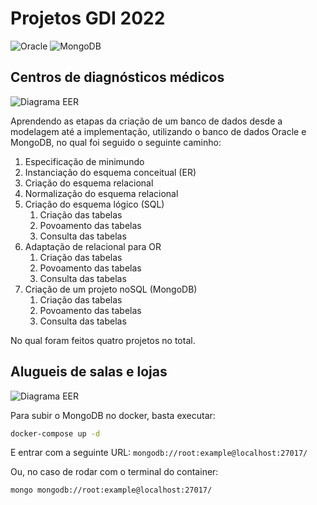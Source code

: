 # Projetos GDI 2022

![Oracle](https://img.shields.io/badge/Oracle-F80000?style=for-the-badge&logo=oracle&logoColor=white)
![MongoDB](https://img.shields.io/badge/MongoDB-%234ea94b.svg?style=for-the-badge&logo=mongodb&logoColor=white)

## Centros de diagnósticos médicos
![Diagrama EER](./clinicas.png)

Aprendendo as etapas da criação de um banco de dados desde a modelagem até a implementação, utilizando o banco de dados Oracle e MongoDB, no qual foi seguido o seguinte caminho:
1. Especificação de minimundo
2. Instanciação do esquema conceitual (ER)
3. Criação do esquema relacional
4. Normalização do esquema relacional
5. Criação do esquema lógico (SQL)
    1. Criação das tabelas
    2. Povoamento das tabelas
    3. Consulta das tabelas
6. Adaptação de relacional para OR
    1. Criação das tabelas
    2. Povoamento das tabelas
    3. Consulta das tabelas
7. Criação de um projeto noSQL (MongoDB)
    1. Criação das tabelas
    2. Povoamento das tabelas
    3. Consulta das tabelas 

No qual foram feitos quatro projetos no total.
## Alugueis de salas e lojas
![Diagrama EER](./alugueis.png)

Para subir o MongoDB no docker, basta executar:
```bash
docker-compose up -d
```

E entrar com a seguinte URL: `mongodb://root:example@localhost:27017/`

Ou, no caso de rodar com o terminal do container:
```bash
mongo mongodb://root:example@localhost:27017/
```